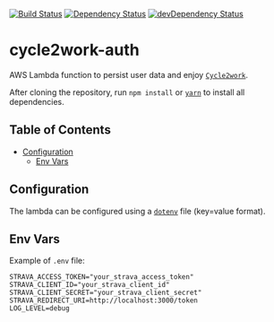 [![Build Status](https://travis-ci.org/mondora/cycle2work-auth.svg?branch=master)](https://travis-ci.org/mondora/cycle2work-auth)
[![Dependency Status](https://david-dm.org/mondora/cycle2work-auth.svg)](https://david-dm.org/mondora/cycle2work-auth)
[![devDependency Status](https://david-dm.org/mondora/cycle2work-auth/dev-status.svg)](https://david-dm.org/mondora/cycle2work-auth#info=devDependencies)

# cycle2work-auth

AWS Lambda function to persist user data and enjoy [`Cycle2work`](https://cycle2work.io).

After cloning the repository, run `npm install` or [`yarn`](https://yarnpkg.com) to install all dependencies.

## Table of Contents

- [Configuration](#folder-structure)
  - [Env Vars](#env-vars)

## Configuration

The lambda can be configured using a [`dotenv`](https://github.com/motdotla/dotenv) file (key=value format).

## Env Vars

Example of `.env` file:

```
STRAVA_ACCESS_TOKEN="your_strava_access_token"
STRAVA_CLIENT_ID="your_strava_client_id"
STRAVA_CLIENT_SECRET="your_strava_client_secret"
STRAVA_REDIRECT_URI=http://localhost:3000/token
LOG_LEVEL=debug
```
